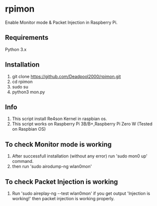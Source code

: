 # rpimon
Enable Monitor mode &amp; Packet Injection in Raspberry Pi.

## Requirements
Python 3.x

## Installation
1) git clone https://github.com/Deadpool2000/rpimon.git
2) cd rpimon
3) sudo su
4) python3 mon.py

## Info
1) This script install Re4son Kernel in raspbian os.
2) This script works on Raspberry Pi 3B/B+,Raspberry Pi Zero W (Tested on Raspbian OS)

## To check Monitor mode is working
1) After successfull installation (without any error) run 'sudo mon0 up' command.
2) then run 'sudo airodump-ng wlan0mon'

## To check Packet Injection is working
1) Run 'sudo aireplay-ng --test wlan0mon'
if you get output 'Injection is working!' then packet injection is working properly.
